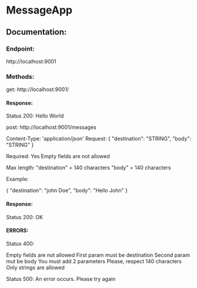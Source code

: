 # MessageApp
## Documentation:

### Endpoint:
http://localhost:9001

### Methods: 

get:
http://localhost:9001/

#### Response:
Status 200:
Hello World

post:
http://localhost:9001/messages

Content-Type: 'application/json'
Request: 
{
  "destination": "STRING",
  "body": "STRING"
}

Required: Yes
Empty fields are not allowed

Max length:
  "destination" = 140 characters
  "body" = 140 characters

Example: 

{
  "destination": "john Doe",
  "body": "Hello John"
}

#### Response:

Status 200:
OK

#### ERRORS:

Status 400:

Empty fields are not allowed
First param must be destination
Second param mut be body
You must add 2 parameters
Please, respect 140 characters
Only strings are allowed

Status 500:
An error occurs. Please try again
